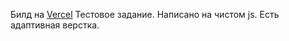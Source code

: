 Билд на <a href='https://electronic-store-six.vercel.app/'>Vercel</a>
Тестовое задание. Написано на чистом js. Есть адаптивная верстка.
